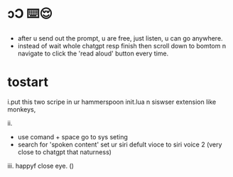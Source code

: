 # ɔƆ ⌨️😌
- after u send out the prompt, u are free, just listen, u can go anywhere. 
- instead of wait whole chatgpt resp finish then scroll down to bomtom n navigate to click the 'read aloud' button every time. 

# tostart
i.put this two scripe in ur hammerspoon init.lua n siswser extension like monkeys, 


ii.
- use comand + space go to sys seting
- search for 'spoken content' set ur siri defult vioce to siri voice 2 (very close to chatgpt that naturness)

iii.
happyf close eye. ()



